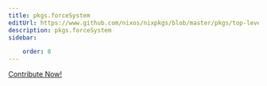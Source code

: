```yaml
---
title: pkgs.forceSystem
editUrl: https://www.github.com/nixos/nixpkgs/blob/master/pkgs/top-level/aliases.nix#L53C17
description: pkgs.forceSystem
sidebar:

    order: 8
---
```


<a href="https://www.github.com/nixos/nixpkgs/blob/master/pkgs/top-level/aliases.nix#L53C17">Contribute Now!</a>



